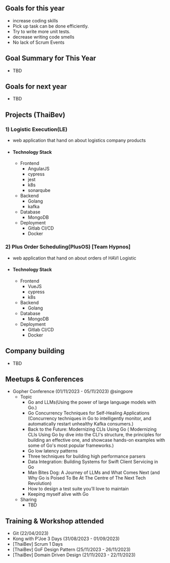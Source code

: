 ## Goals for this year

- increase coding skills
- Pick up task can be done efficiently.
- Try to write more unit tests.
- decrease writing code smells
- No lack of Scrum Events

## Goal Summary for This Year

- TBD

## Goals for next year

- TBD

## Projects (ThaiBev)

### 1) Logistic Execution(LE)

- web application that hand on about logistics company products

- #### Technology Stack

  - Frontend
    - AngularJS
    - cypress
    - jest
    - k8s
    - sonarqube
  - Backend
    - Golang
    - kafka
  - Database
    - MongoDB
  - Deployment
    - Gitlab CI/CD
    - Docker

### 2) Plus Order Scheduling(PlusOS) [Team Hypnos]

- web application that hand on about orders of HAVI Logistic

- #### Technology Stack

  - Frontend
    - VueJS
    - cypress
    - k8s
  - Backend
    - Golang
  - Database
    - MongoDB
  - Deployment
    - Gitlab CI/CD
    - Docker

## Company building

- TBD

## Meetups & Conferences

- Gopher Conference (01/11/2023 - 05/11/2023) @singpore
  - Topic
    - Go and LLMs(Using the power of large language models with Go.)
    - Go Concurrency Techniques for Self-Healing Applications (Concurrency techniques in Go to intelligently monitor, and automatically restart unhealthy Kafka consumers.)
    - Back to the Future: Modernizing CLIs Using Go ( Modernizing CLIs Using Go by dive into the CLI's structure, the principles for building an effective one, and showcase hands-on examples with some of Go's most popular frameworks.)
    - Go low latency patterns
    - Three techniques for building high performance parsers
    - Data Integration: Building Systems for Swift Client Servicing in Go
    - Man Bites Dog: A Journey of LLMs and What Comes Next (and Why Go is Poised To Be At The Centre of The Next Tech Revolution)
    - How to design a test suite you’ll love to maintain
    - Keeping myself alive with Go
  - Sharing
    - TBD

## Training & Workshop attended

- Git (22/04/2023)
- Kong with P'Joe 3 Days (31/08/2023 - 01/09/2023)
- [ThaiBev] Scrum 1 Days
- [ThaiBev] GoF Design Pattern (25/11/2023 - 26/11/2023)
- [ThaiBev] Domain Driven Design (21/11/2023 - 22/11/2023)
